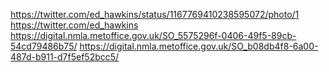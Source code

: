 https://twitter.com/ed_hawkins/status/1167769410238595072/photo/1
https://twitter.com/ed_hawkins
https://digital.nmla.metoffice.gov.uk/SO_5575296f-0406-49f5-89cb-54cd79486b75/
https://digital.nmla.metoffice.gov.uk/SO_b08db4f8-6a00-487d-b911-d7f5ef52bcc5/
